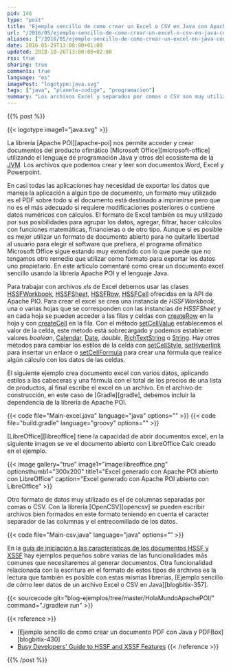 ```yaml
---
pid: 146
type: "post"
title: "Ejemplo sencillo de como crear un Excel o CSV en Java con Apache POI y OpenCSV"
url: "/2016/05/ejemplo-sencillo-de-como-crear-un-excel-o-csv-en-java-con-apache-poi-y-opencsv/"
aliases: ["/2016/05/ejemplo-sencillo-de-como-crear-un-excel-en-java-con-apache-poi/"]
date: 2016-05-29T13:00:00+01:00
updated: 2018-10-26T13:00:00+02:00
rss: true
sharing: true
comments: true
language: "es"
imagePost: "logotype:java.svg"
tags: ["java", "planeta-codigo", "programacion"]
summary: "Los archivos Excel y separados por comas o CSV son muy utilizados como formato para intercambiar datos entre aplicaciones o como formato para exportar cantidades grandes de datos de una aplicación. Por su utilidad es probable que tarde o temprano surja en una aplicación la necesidad de crear archivos o exportar datos a estos formatos. Con la librería Apache POI se pueden crear Excel desde Java y con la librería OpenCSV exportar datos a archivos CSV con el formato correcto."
---
```


{{% post %}}

{{< logotype image1="java.svg" >}}

La librería [Apache POI][apache-poi] nos permite acceder y crear documentos del producto ofimático [Microsoft Office][microsoft-office] utilizando el lenguaje de programación Java y otros del ecosistema de la <abbr title="Java Virtual Machine">JVM</abbr>. Los archivos que podemos crear y leer son documentos Word, Excel y Powerpoint.

En casi todas las aplicaciones hay necesidad de exportar los datos que maneja la aplicación a algún tipo de documento, un formato muy utilizado es el PDF sobre todo si el documento está destinado a imprimirse pero que no es el más adecuado si requiere modificaciones posteriores o contiene datos numéricos con cálculos. El formato de Excel también es muy utilizado por sus posibilidades para agrupar los datos, agregar, filtrar, hacer cálculos con funciones matemáticas, financieras o de otro tipo. Aunque si es posible es mejor utilizar un formato de documento abierto para no quitarle libertad al usuario para elegir el software que prefiera, el programa ofimático Microsoft Office sigue estando muy extendido con lo que puede que no tengamos otro remedio que utilizar como formato para exportar los datos uno propietario. En este artículo comentaré como crear un documento excel sencillo usando la librería Apache POI y el lenguaje Java.

Para trabajar con archivos _xls_ de Excel debemos usar las clases [HSSFWorkbook](https://poi.apache.org/apidocs/org/apache/poi/hssf/usermodel/HSSFWorkbook.html), [HSSFSheet](https://poi.apache.org/apidocs/org/apache/poi/hssf/usermodel/HSSFSheet.html), [HSSFRow](https://poi.apache.org/apidocs/org/apache/poi/hssf/usermodel/HSSFRow.html), [HSSFCell](https://poi.apache.org/apidocs/org/apache/poi/hssf/usermodel/HSSFCell.html) ofrecidas en la API de Apache PIO. Para crear el excel se crea una instancia de _HSSFWorkbook_, una o varias hojas que se corresponden con las instancias de _HSSFSheet_ y en cada hoja se pueden acceder a las filas y celdas con [createRow](https://poi.apache.org/apidocs/org/apache/poi/hssf/usermodel/HSSFSheet.html#createRow(int)) en la hoja y con [createCell](https://poi.apache.org/apidocs/org/apache/poi/hssf/usermodel/HSSFRow.html#createCell(int)) en la fila. Con el método [setCellValue](https://poi.apache.org/apidocs/org/apache/poi/hssf/usermodel/HSSFCell.html#setCellValue(java.lang.String)) establecemos el valor de la celda, este método está sobrecargado y podemos establecer valores _boolean_, [Calendar](javadoc8:java/util/Calendar.html), [Date](javadoc8:java/util/Date.html), _double_, [RichTextString](https://poi.apache.org/apidocs/org/apache/poi/ss/usermodel/RichTextString.html) o [String](javadoc8:java/lang/String.html). Hay otros métodos para cambiar los estilos de la celda con [setCellStyle](https://poi.apache.org/apidocs/org/apache/poi/hssf/usermodel/HSSFCell.html#setCellStyle(org.apache.poi.hssf.usermodel.HSSFCellStyle)), [setHyperlink](https://poi.apache.org/apidocs/org/apache/poi/hssf/usermodel/HSSFCell.html#setHyperlink(org.apache.poi.ss.usermodel.Hyperlink)) para insertar un enlace o [setCellFormula](https://poi.apache.org/apidocs/org/apache/poi/hssf/usermodel/HSSFCell.html#setCellFormula(java.lang.String)) para crear una fórmula que realice algún cálculo con los datos de las celdas.

El siguiente ejemplo crea documento excel con varios datos, aplicando estilos a las cabeceras y una fórmula con el total de los precios de una lista de productos, al final escribe el excel en un archivo. En el archivo de construcción, en este caso de [Gradle][gradle], debemos incluir la dependencia de la librería de Apache POI.

{{< code file="Main-excel.java" language="java" options="" >}}
{{< code file="build.gradle" language="groovy" options="" >}}

[LibreOffice][libreoffice] tiene la capacidad de abrir documentos excel, en la siguiente imagen se ve el documento abierto con LibreOffice Calc creado en el ejemplo.

{{< image
    gallery="true"
    image1="image:libreoffice.png" optionsthumb1="300x200" title1="Excel generado con Apache POI abierto con LibreOffice"
    caption="Excel generado con Apache POI abierto con LibreOffice" >}}

Otro formato de datos muy utilizado es el de columnas separadas por comas o CSV. Con la librería [OpenCSV][opencsv] se pueden escribir archivos bien formados en este formato teniendo en cuenta el caracter separador de las columnas y el entrecomillado de los datos.

{{< code file="Main-csv.java" language="java" options="" >}}

En la [guía de iniciación a las características de los documentos HSSF y XSSF](http://poi.apache.org/spreadsheet/quick-guide.html) hay ejemplos pequeños sobre varias de las funcionalidades más comunes que necesitaremos al generar documentos. Otra funcionalidad relacionada con la escritura en el formato de estos tipos de archivos es la lectura que también es posible con estas mismas librerías, [Ejemplo sencillo de cómo leer datos de un archivo Excel o CSV en Java][blogbitix-357].

{{< sourcecode git="blog-ejemplos/tree/master/HolaMundoApachePOI/" command="./gradlew run" >}}

{{< reference >}}
* [Ejemplo sencillo de como crear un documento PDF con Java y PDFBox][blogbitix-430]
* [Busy Developers' Guide to HSSF and XSSF Features](http://poi.apache.org/spreadsheet/quick-guide.html)
{{< /reference >}}

{{% /post %}}
